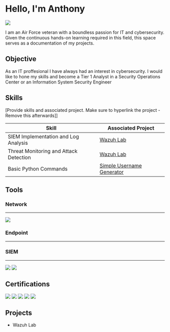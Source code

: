 # Hello, I'm Anthony
<a href="https://www.linkedin.com/in/huffjohnson/"><img src="https://img.shields.io/badge/-LinkedIn-0072b1?&style=for-the-badge&logo=linkedin&logoColor=white" /></a>

I am an Air Force veteran with a boundless passion for IT and cybersecurity. Given the continuous hands-on learning required in this field, this space serves as a documentation of my projects.

## Objective

As an IT proffesional I have always had an interest in cybersecurity. I would like to hone my skills and become a Tier 1 Analyst in a Security Operations Center or an Information System Security Engineer

## Skills
[Provide skills and associated project. Make sure to hyperlink the project - Remove this afterwards]]

| Skill                                         | Associated Project         |
|-----------------------------------------------|----------------------------|
| SIEM Implementation and Log Analysis          | <a href="https://google.com">Wazuh Lab</a>|
| Threat Monitoring and Attack Detection        | <a href="https://google.com">Wazuh Lab</a>|
| Basic Python Commands                         | <a href="https://google.com">Simple Username Generator</a>|

## Tools

### Network
---
<div>
    <img src="https://img.shields.io/badge/-Wireshark-1679A7?&style=for-the-badge&logo=Wireshark&logoColor=white" />
</div>

### Endpoint
---
<div>

</div>

### SIEM
---
<div>
    <img src="https://img.shields.io/badge/-Wazuh-0052CC?style=for-the-badge&logo=Wazuh&logoColor=white" />
    <img src="https://img.shields.io/badge/-Elastic-005571?&style=for-the-badge&logo=Elastic&logoColor=white" />
</div>

## Certifications
<div>
<img src="https://img.shields.io/badge/-CISSP-2E8B57?style=for-the-badge&logo=CISSP&logoColor=white" />
<img src="https://img.shields.io/badge/-CySA%2B-2C8EBB?style=for-the-badge&logo=CompTIA&logoColor=white" />
<img src="https://img.shields.io/badge/-Security%2B-FF0000?&style=for-the-badge&logo=CompTIA&logoColor=white" />
<img src="https://img.shields.io/badge/-Network%2B-007ACC?&style=for-the-badge&logo=CompTIA&logoColor=white" />
<img src="https://img.shields.io/badge/-CCNA-1BA0D7?style=for-the-badge&logo=Cisco&logoColor=white" />
</div>

## Projects
- Wazuh Lab

